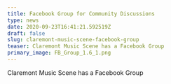 ```yaml
---
title: Facebook Group for Community Discussions
type: news
date: 2020-09-23T16:41:21.592519Z
draft: false
slug: claremont-music-scene-facebook-group
teaser: Claremont Music Scene has a Facebook Group
primary_image: FB_Group_1.6_1.png
---
```

Claremont Music Scene has a Facebook Group
